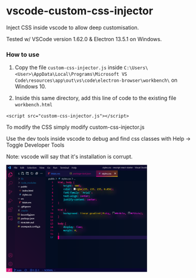 # vscode-custom-css-injector
Inject CSS inside vscode to allow deep customisation.

Tested w/ VSCode version 1.62.0 & Electron 13.5.1 on Windows.

### How to use

1. Copy the file `custom-css-injector.js` inside `C:\Users\<User>\AppData\Local\Programs\Microsoft VS Code\resources\app\out\vs\code\electron-browser\workbench\` on Windows 10.

2. Inside this same directory, add this line of code to the existing file `workbench.html`

```
<script src="custom-css-injector.js"></script>
```

To modify the CSS simply modify custom-css-injector.js

Use the dev tools inside vscode to debug and find css classes with Help -> Toggle Developer Tools

Note: vscode will say that it's installation is corrupt.

<img src="https://github.com/gcholette/vscode-custom-css-injector/blob/main/examples/example-css-1.PNG?raw=true" width="75%" height="75%">
